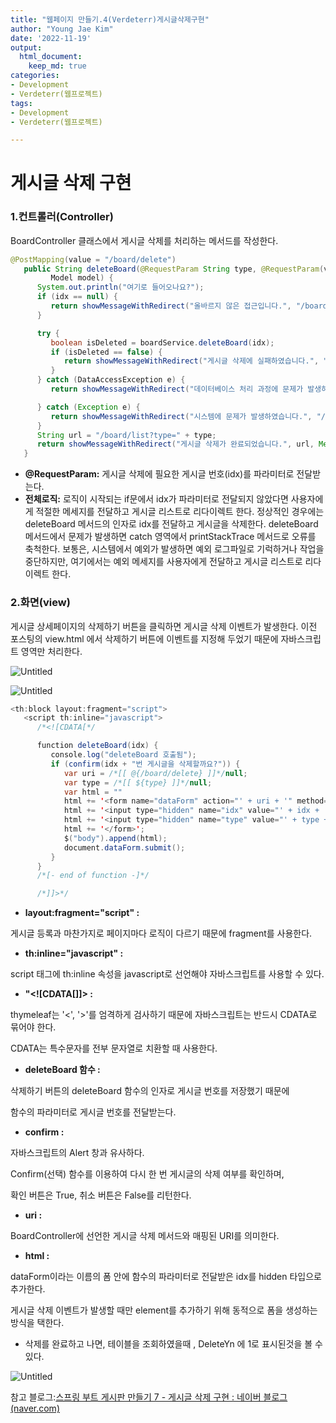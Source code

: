 ```yaml
---
title: "웹페이지 만들기.4(Verdeterr)게시글삭제구현"
author: "Young Jae Kim"
date: '2022-11-19'
output:
  html_document:
    keep_md: true
categories: 
- Development
- Verdeterr(웹프로젝트)
tags:
- Development
- Verdeterr(웹프로젝트)

---
```

# 게시글 삭제 구현



### 1.컨트롤러(Controller)

BoardController 클래스에서 게시글 삭제를 처리하는 메서드를 작성한다. 

```java
@PostMapping(value = "/board/delete")
   public String deleteBoard(@RequestParam String type, @RequestParam(value = "idx", required = false) Long idx,
         Model model) {
      System.out.println("여기로 들어오나요?");
      if (idx == null) {
         return showMessageWithRedirect("올바르지 않은 접근입니다.", "/board/list", Method.GET, null, model);
      }

      try {
         boolean isDeleted = boardService.deleteBoard(idx);
         if (isDeleted == false) {
            return showMessageWithRedirect("게시글 삭제에 실패하였습니다.", "/board/list", Method.GET, null, model);
         }
      } catch (DataAccessException e) {
         return showMessageWithRedirect("데이터베이스 처리 과정에 문제가 발생하였습니다.", "/board/list", Method.GET, null, model);

      } catch (Exception e) {
         return showMessageWithRedirect("시스템에 문제가 발생하였습니다.", "/board/list", Method.GET, null, model);
      }
      String url = "/board/list?type=" + type;
      return showMessageWithRedirect("게시글 삭제가 완료되었습니다.", url, Method.GET, null, model);
   }
```

- **@RequestParam:** 게시글 삭제에 필요한 게시글 번호(idx)를 파라미터로 전달받는다.
- **전체로직:** 로직이 시작되는 if문에서 idx가 파라미터로 전달되지 않았다면 사용자에게 적절한 메세지를 전달하고 게시글 리스트로 리다이렉트 한다. 정상적인 경우에는 deleteBoard 메서드의 인자로 idx를 전달하고 게시글을 삭제한다. deleteBoard 메서드에서 문제가 발생하면 catch 영역에서 printStackTrace 메서드로 오류를 축척한다. 보통은, 시스템에서 예외가 발생하면 예외 로그파일로 기럭하거나 작업을 중단하지만, 여기에서는 예외 메세지를 사용자에게 전달하고 게시글 리스트로 리다이렉트 한다.

### 2.화면(view)

게시글 상세페이지의 삭제하기 버튼을 클릭하면 게시글 삭제 이벤트가 발생한다. 이전 포스팅의 view.html 에서 삭제하기 버튼에 이벤트를 지정해 두었기 때문에 자바스크립트 영역만 처리한다. 

![Untitled](images/delete/0.png)

![Untitled](images/delete/1.png)

```java
<th:block layout:fragment="script">
   <script th:inline="javascript">
      /*<![CDATA[*/

      function deleteBoard(idx) {
         console.log("deleteBoard 호출됨");
         if (confirm(idx + "번 게시글을 삭제할까요?")) {
            var uri = /*[[ @{/board/delete} ]]*/null;
            var type = /*[[ ${type} ]]*/null;
            var html = ""
            html += '<form name="dataForm" action="' + uri + '" method="post">';
            html += '<input type="hidden" name="idx" value="' + idx + '" />';
            html += '<input type="hidden" name="type" value="' + type + '" />';
            html += '</form>';
            $("body").append(html);
            document.dataForm.submit();
         }
      }
      /*[- end of function -]*/

      /*]]>*/
```

- **layout:fragment="script" :**

게시글 등록과 마찬가지로 페이지마다 로직이 다르기 때문에 fragment를 사용한다.

- **th:inline="javascript" :**

script 태그에 th:inline 속성을 javascript로 선언해야 자바스크립트를 사용할 수 있다.

- **"\<![CDATA[]]\> :**

thymeleaf는 '<', '>'를 엄격하게 검사하기 때문에 자바스크립트는 반드시 CDATA로 묶어야 한다.

CDATA는 특수문자를 전부 문자열로 치환할 때 사용한다.

- **deleteBoard 함수 :**

삭제하기 버튼의 deleteBoard 함수의 인자로 게시글 번호를 저장했기 때문에

함수의 파라미터로 게시글 번호를 전달받는다.

- **confirm :**

자바스크립트의 Alert 창과 유사하다.

Confirm(선택) 함수를 이용하여 다시 한 번 게시글의 삭제 여부를 확인하며,

확인 버튼은 True, 취소 버튼은 False를 리턴한다.

- **uri :**

BoardController에 선언한 게시글 삭제 메서드와 매핑된 URI를 의미한다.

- **html :**

dataForm이라는 이름의 폼 안에 함수의 파라미터로 전달받은 idx를 hidden 타입으로 추가한다.

게시글 삭제 이벤트가 발생할 때만 element를 추가하기 위해 동적으로 폼을 생성하는 방식을 택한다.

- 삭제를 완료하고 나면, 테이블을 조회하였을때 , DeleteYn 에 1로 표시된것을 볼 수 있다.


 ![Untitled](images/delete/4.png)
 
참고 블로그:[스프링 부트 게시판 만들기 7 - 게시글 삭제 구현 : 네이버 블로그 (naver.com)](https://blog.naver.com/PostView.naver?blogId=minsuuuus&logNo=222200269685&categoryNo=30&parentCategoryNo=0&from=thumbnailList)